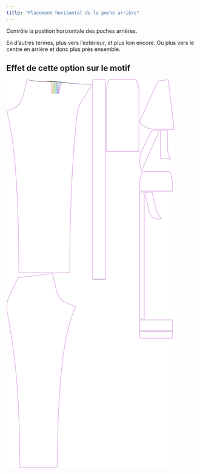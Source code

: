 ```yaml
---
title: "Placement horizontal de la poche arrière"
---
```


Contrôle la position horizontale des poches arrières.

En d’autres termes, plus vers l’extérieur, et plus loin encore. Ou plus vers le centre en arrière et donc plus près ensemble.

## Effet de cette option sur le motif

![Cette image montre l'effet de cette option en superposant plusieurs variantes qui ont une valeur différente pour cette option](charlie_backpockethorizontalplacement_sample.svg "Effet de cette option sur le motif")
